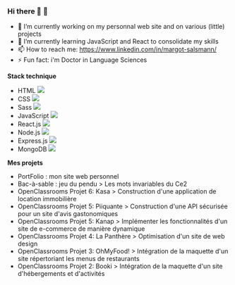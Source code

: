 ### Hi there 👋 🤖

- 🔭 I’m currently working on my personnal web site and on various (little) projects
- 🌱 I’m currently learning JavaScript and React to consolidate my skills
- 📫 How to reach me: https://www.linkedin.com/in/margot-salsmann/ 
- ⚡ Fun fact: i'm Doctor in Language Sciences

**Stack technique**
<ul>
  <li> HTML <img src="https://github.com/Zeiah/icons8-html-48.png"> </li>
  <li> CSS <img src="https://github.com/Zeiah/Zeiah/icons8-css-48.png"/> </li>
  <li> Sass <img src="https://github.com/Zeiah/Zeiah/icons8-sass-48.png"/> </li>
  <li> JavaScript <img src="https://github.com/Zeiah/Zeiah/icons8-javascript-48.png"/> </li>
  <li> React.js <img src="https://github.com/Zeiah/Zeiah/icons8-react-js-48.png"/> </li>
  <li> Node.js <img src="https://github.com/Zeiah/Zeiah/icons8-node-js-48.png"/> </li>
  <li> Express.js <img src="https://github.com/Zeiah/Zeiah/icons8-express-js-48.png"/> </li>
  <li> MongoDB <img src="https://github.com/Zeiah/Zeiah/icons8-mongodb-48.png"/> </li>
</ul>


**Mes projets**
* PortFolio : mon site web personnel
* Bac-à-sable : jeu du pendu > Les mots invariables du Ce2
* OpenClassrooms Projet 6: Kasa > Construction d'une application de location immobilière
* OpenClassrooms Projet 5: Piiquante > Construction d'une API sécurisée pour un site d'avis gastonomiques
* OpenClassrooms Projet 5: Kanap > Implémenter les fonctionnalités d'un site de e-commerce de manière dynamique
* OpenClassrooms Projet 4: La Panthère > Optimisation d'un site de web design
* OpenClassrooms Projet 3: OhMyFood! > Intégration de la maquette d'un site répertoriant les menus de restaurants
* OpenClassrooms Projet 2: Booki > Intégration de la maquette d'un site d'hébergements et d'activités
 


<!--
**Zeiah/Zeiah** is a ✨ _special_ ✨ repository because its `README.md` (this file) appears on your GitHub profile.
-->
